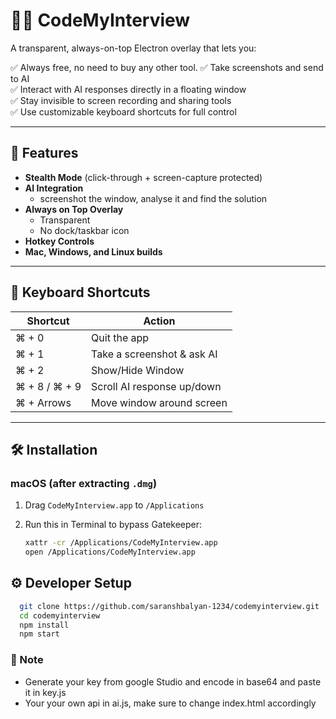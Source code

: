 # 🕵️‍♂️ CodeMyInterview

A transparent, always-on-top Electron overlay that lets you:

✅ Always free, no need to buy any other tool.
✅ Take screenshots and send to AI  
✅ Interact with AI responses directly in a floating window  
✅ Stay invisible to screen recording and sharing tools  
✅ Use customizable keyboard shortcuts for full control

---

## 🚀 Features

- **Stealth Mode** (click-through + screen-capture protected)
- **AI Integration**
  - screenshot the window, analyse it and find the solution
- **Always on Top Overlay**
  - Transparent
  - No dock/taskbar icon
- **Hotkey Controls**
- **Mac, Windows, and Linux builds**

---

## 🧠 Keyboard Shortcuts

| Shortcut        | Action                          |
|----------------|----------------------------------|
| ⌘ + 0          | Quit the app                     |
| ⌘ + 1          | Take a screenshot & ask AI       |
| ⌘ + 2          | Show/Hide Window                 |
| ⌘ + 8 / ⌘ + 9  | Scroll AI response up/down       |
| ⌘ + Arrows     | Move window around screen        |

---

## 🛠 Installation

### macOS (after extracting `.dmg`)

1. Drag `CodeMyInterview.app` to `/Applications`
2. Run this in Terminal to bypass Gatekeeper:

   ```bash
   xattr -cr /Applications/CodeMyInterview.app
   open /Applications/CodeMyInterview.app

## ⚙️ Developer Setup

```bash
  git clone https://github.com/saranshbalyan-1234/codemyinterview.git
  cd codemyinterview
  npm install
  npm start
```

### 🚀 Note
- Generate your key from google Studio and encode in base64 and paste it in key.js
- Your your own api in ai.js, make sure to change index.html accordingly